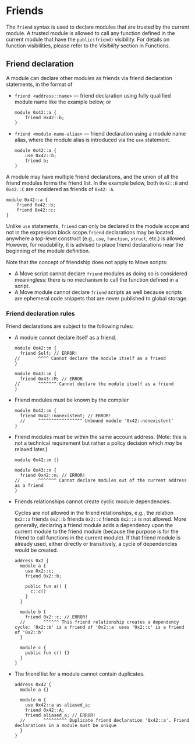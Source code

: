 # Friends

The `friend` syntax is used to declare modules that are trusted by the current module. A trusted module is allowed to call any function defined in the current module that have the `public(friend)` visibility. For details on function visibilities, please refer to the _Visibility_ section in Functions.

## Friend declaration

A module can declare other modules as friends via friend declaration statements, in the format of

*   `friend <address::name>` — friend declaration using fully qualified module name like the example below, or

    ```move
    module 0x42::a {
        friend 0x42::b;
    }
    ```
*   `friend <module-name-alias>` — friend declaration using a module name alias, where the module alias is introduced via the `use` statement.

    ```move
    module 0x42::a {
        use 0x42::b;
        friend b;
    }
    ```

A module may have multiple friend declarations, and the union of all the friend modules forms the friend list. In the example below, both `0x42::B` and `0x42::C` are considered as friends of `0x42::A`.

```move
module 0x42::a {
    friend 0x42::b;
    friend 0x42::c;
}
```

Unlike `use` statements, `friend` can only be declared in the module scope and not in the expression block scope.`friend` declarations may be located anywhere a top-level construct (e.g., `use`, `function`, `struct`, etc.) is allowed.\
However, for readability, it is advised to place friend declarations near the beginning of the module definition.

Note that the concept of friendship does not apply to Move scripts:

* A Move script cannot declare `friend` modules as doing so is considered meaningless: there is no mechanism to call the function defined in a script.
* A Move module cannot declare `friend` scripts as well because scripts are ephemeral code snippets that are never published to global storage.

### Friend declaration rules

Friend declarations are subject to the following rules:

*   A module cannot declare itself as a friend.

    ```move
    module 0x42::m {
      friend Self; // ERROR!
    //       ^^^^ Cannot declare the module itself as a friend
    }

    module 0x43::m {
      friend 0x43::M; // ERROR
    //       ^^^^^^^ Cannot declare the module itself as a friend
    }
    ```
*   Friend modules must be known by the compiler

    ```move
    module 0x42::m {
      friend 0x42::nonexistent; // ERROR!
      //     ^^^^^^^^^^^^^^^^^ Unbound module '0x42::nonexistent'
    }
    ```
*   Friend modules must be within the same account address. (Note: this is not a technical requirement but rather a policy decision which _may_ be relaxed later.)

    ```move
    module 0x42::m {}

    module 0x43::n {
      friend 0x42::m; // ERROR!
    //       ^^^^^^^ Cannot declare modules out of the current address as a friend
    }
    ```
*   Friends relationships cannot create cyclic module dependencies.

    Cycles are not allowed in the friend relationships, e.g., the relation `0x2::a` friends `0x2::b` friends `0x2::c` friends `0x2::a` is not allowed. More generally, declaring a friend module adds a dependency upon the current module to the friend module (because the purpose is for the friend to call functions in the current module). If that friend module is already used, either directly or transitively, a cycle of dependencies would be created.

    ```move
    address 0x2 {
      module a {
        use 0x2::c;
        friend 0x2::b;

        public fun a() {
          c::c()
        }
      }

      module b {
        friend 0x2::c; // ERROR!
      //       ^^^^^^ This friend relationship creates a dependency cycle: '0x2::b' is a friend of '0x2::a' uses '0x2::c' is a friend of '0x2::b'
      }

      module c {
        public fun c() {}
      }
    }
    ```
*   The friend list for a module cannot contain duplicates.

    ```move
    address 0x42 {
      module a {}

      module m {
        use 0x42::a as aliased_a;
        friend 0x42::A;
        friend aliased_a; // ERROR!
      //       ^^^^^^^^^ Duplicate friend declaration '0x42::a'. Friend declarations in a module must be unique
      }
    }
    ```
